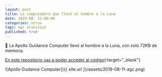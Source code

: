 ```yaml
---
layout: post
title: La computadora que llevó al hombre a la Luna
date: 2019-08- 21:00:00
categories: otros
tags: agc alunizaje
published: true
---
```


🚀 La Apollo Guidance Computer llevó al hombre a la Luna, con solo 72KB de memoria.

[En este repositorio vas a poder acceder al código](https://github.com/chrislgarry/Apollo-11){:target="_blank"}

![Apollo Gudance Computer]({{ site.url }}/assets/2019-08-11-agc.png)
